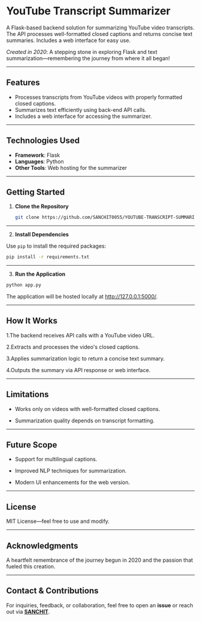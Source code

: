 
# YouTube Transcript Summarizer  

A Flask-based backend solution for summarizing YouTube video transcripts. The API processes well-formatted closed captions and returns concise text summaries. Includes a web interface for easy use.  

*Created in 2020*: A stepping stone in exploring Flask and text summarization—remembering the journey from where it all began! 

---

## Features  
- Processes transcripts from YouTube videos with properly formatted closed captions.  
- Summarizes text efficiently using back-end API calls.  
- Includes a web interface for accessing the summarizer.

   
---

## Technologies Used  
- **Framework**: Flask  
- **Languages**: Python  
- **Other Tools**: Web hosting for the summarizer  

---

## Getting Started  
1. **Clone the Repository**  
   ```bash
   git clone https://github.com/SANCHIT0055/YOUTUBE-TRANSCRIPT-SUMMARIZER

---


2.  **Install Dependencies**
    
Use `pip` to install the required packages:
```bash
pip install -r requirements.txt
```
---

3. **Run the Application**
```bash
python app.py
```
The application will be hosted locally at http://127.0.0.1:5000/.

---


## How It Works
1.The backend receives API calls with a YouTube video URL.

2.Extracts and processes the video's closed captions.

3.Applies summarization logic to return a concise text summary.

4.Outputs the summary via API response or web interface.

---

## Limitations
- Works only on videos with well-formatted closed captions.

 - Summarization quality depends on transcript formatting.

---

## Future Scope
- Support for multilingual captions.

- Improved NLP techniques for summarization.

- Modern UI enhancements for the web version.
  
---

## License
MIT License—feel free to use and modify.

---

## Acknowledgments
A heartfelt remembrance of the journey begun in 2020 and the passion that fueled this creation.

---

## **Contact & Contributions**  
For inquiries, feedback, or collaboration, feel free to open an **issue** or reach out via [**SANCHIT**](mailto:sharmasanchit31@gmail.com).


